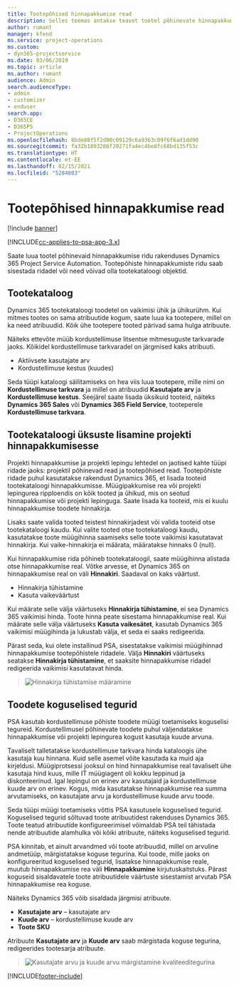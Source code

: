 ```yaml
---
title: Tootepõhised hinnapakkumise read
description: Selles teemas antakse teavet tootel põhinevate hinnapakkumiste ridade kohta.
author: rumant
manager: kfend
ms.service: project-operations
ms.custom:
- dyn365-projectservice
ms.date: 03/06/2019
ms.topic: article
ms.author: rumant
audience: Admin
search.audienceType:
- admin
- customizer
- enduser
search.app:
- D365CE
- D365PS
- ProjectOperations
ms.openlocfilehash: 8bde88f5f2d00c09129c6a9363c09f6f6ad1dd90
ms.sourcegitcommit: fa32b1893286f20271fa4ec4be8fc68bd135f53c
ms.translationtype: HT
ms.contentlocale: et-EE
ms.lasthandoff: 02/15/2021
ms.locfileid: "5284083"
---
```

# <a name="product-based-quote-lines"></a>Tootepõhised hinnapakkumise read

[!include [banner](../includes/psa-now-project-operations.md)]

[!INCLUDE[cc-applies-to-psa-app-3.x](../includes/cc-applies-to-psa-app-3x.md)]


Saate luua tootel põhinevaid hinnapakkumise ridu rakenduses Dynamics 365 Project Service Automation. Tootepõhiste hinnapakkumiste ridu saab sisestada ridadel või need võivad olla tootekataloogi objektid.

## <a name="product-catalog"></a>Tootekataloog

Dynamics 365 tootekataloogi toodetel on vaikimisi ühik ja ühikurühm. Kui mitmes tootes on sama atribuutide kogum, saate luua ka tootepere, millel on ka need atribuudid. Kõik ühe tootepere tooted pärivad sama hulga atribuute.

Näiteks ettevõte müüb kordustellimuse litsentse mitmesuguste tarkvarade jaoks. Kõikidel kordustellimuse tarkvaradel on järgmised kaks atribuuti.

- Aktiivsete kasutajate arv 
- Kordustellimuse kestus (kuudes)

Seda tüüpi kataloogi säilitamiseks on hea viis luua tootepere, mille nimi on **Kordustellimuse tarkvara** ja millel on atribuudid **Kasutajate arv** ja **Kordustellimuse kestus**. Seejärel saate lisada üksikuid tooteid, näiteks **Dynamics 365 Sales** või **Dynamics 365 Field Service**, tooteperele **Kordustellimuse tarkvara**.

## <a name="adding-product-catalog-items-to-a-project-quote"></a>Tootekataloogi üksuste lisamine projekti hinnapakkumisesse

Projekti hinnapakkumise ja projekti lepingu lehtedel on jaotised kahte tüüpi ridade jaoks: projektil põhinevad read ja tootepõhised read. Tootepõhiste ridade puhul kasutatakse rakendust Dynamics 365, et lisada tooteid tootekataloogi hinnapakkumisse. Müügipakkumise rea või projekti lepingurea ripploendis on kõik tooted ja ühikud, mis on seotud hinnapakkumise või projekti lepinguga. Saate lisada ka tooteid, mis ei kuulu hinnapakkumise toodete hinnakirja.

Lisaks saate valida tooted teistest hinnakirjadest või valida tooteid otse tootekataloogi kaudu. Kui valite tooted otse tootekataloogi kaudu, kasutatakse toote müügihinna saamiseks selle toote vaikimisi kasutatavat hinnakirja. Kui vaike-hinnakirja ei määrata, määratakse hinnaks 0 (null).

Kui hinnapakkumise rida põhineb tootekataloogil, saate müügihinna alistada otse hinnapakkumise real. Võtke arvesse, et Dynamics 365 on hinnapakkumise real on väli **Hinnakiri**. Saadaval on kaks väärtust.

- Hinnakirja tühistamine  
- Kasuta vaikeväärtust

Kui määrate selle välja väärtuseks **Hinnakirja tühistamine**, ei sea Dynamics 365 vaikimisi hinda. Toote hinna peate sisestama hinnapakkumise real. Kui määrate selle välja väärtuseks **Kasuta vaikesätet**, kasutab Dynamics 365 vaikimisi müügihinda ja lukustab välja, et seda ei saaks redigeerida.

Pärast seda, kui olete installinud PSA, sisestatakse vaikimisi müügihinnad hinnapakkumise tootepõhistele ridadele. Välja **Hinnakiri** väärtuseks seatakse **Hinnakirja tühistamine**, et saaksite hinnapakkumise ridadel redigeerida vaikimisi kasutatavat hinda.

> ![Hinnakirja tühistamise määramine](media/basic-guide-10.png)
 
## <a name="quantity-factors-for-products"></a>Toodete koguselised tegurid

PSA kasutab kordustellimuse põhiste toodete müügi toetamiseks koguselisi tegureid. Kordustellimusel põhinevate toodete puhul väljendatakse hinnapakkumise või projekti lepingurea kogust kasutaja kuude arvuna.

Tavaliselt talletatakse kordustellimuse tarkvara hinda kataloogis ühe kasutaja kuu hinnana. Kuid selle asemel võite kasutada ka muid aja kirjeldusi. Müügiprotsessi jooksul on hind hinnapakkumise real tavaliselt ühe kasutaja hind kuus, mille IT müügiagent oli kokku leppinud ja diskonteerinud. Igal lepingul on erinev arv kasutajaid ja kordustellimuse kuude arv on erinev. Kogus, mida kasutatakse hinnapakkumise rea summa arvutamiseks, on kasutajate arvu ja kordustellimuse kuude arvu toode.

Seda tüüpi müügi toetamiseks võttis PSA kasutusele koguselised tegurid. Koguselised tegurid sõltuvad toote atribuutidest rakenduses Dynamics 365. Toote teatud atribuutide konfigureerimisel võimaldab PSA teil tähistada nende atribuutide alamhulka või kõiki atribuute, näiteks koguselised tegurid.

PSA kinnitab, et ainult arvandmed või toote atribuudid, millel on arvuline andmetüüp, märgistatakse koguse tegurina. Kui toode, mille jaoks on konfigureeritud koguselised tegurid, lisatakse hinnapakkumise reale, muutub  hinnapakkumise rea väli **Hinnapakkumine** kirjutuskaitstuks. Pärast koguseid sisaldavatele toote atribuutidele väärtuste sisestamist arvutab PSA hinnapakkumise rea koguse.

Näiteks Dynamics 365 võib sisaldada järgmisi atribuute. 

- **Kasutajate arv** – kasutajate arv 
- **Kuude arv** – kordustellimuse kuude arv
- **Toote SKU** 

Atribuute **Kasutajate arv** ja **Kuude arv** saab märgistada koguse tegurina, redigeerides tootesarja atribuute. 

> ![Kasutajate arvu ja kuude arvu märgistamine kvaliteeditegurina](media/basic-guide-11.png)
 


[!INCLUDE[footer-include](../includes/footer-banner.md)]